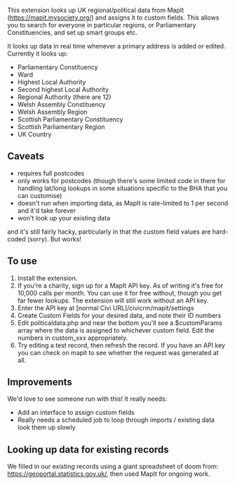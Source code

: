 This extension looks up UK regional/political data from MapIt (https://mapit.mysociety.org/) and assigns it to custom fields. 
This allows you to search for everyone in particular regions, or Parliamentary Constituencies, and set up smart groups etc.

It looks up data in real time whenever a primary address is added or edited. Currently it looks up:

* Parliamentary Constituency
* Ward
* Highest Local Authority
* Second highest Local Authority
* Regional Authority (there are 12)
* Welsh Assembly Constituency
* Welsh Assembly Region
* Scottish Parliamentary Constituency
* Scottish Parliamentary Region
* UK Country

## Caveats

* requires full postcodes
* only works for postcodes (though there's some limited code in there for handling lat/long lookups in some situations specific to the BHA that you can customise)
* doesn't run when importing data, as MapIt is rate-limited to 1 per second and it'd take forever
* won't look up your existing data

and it's still fairly hacky, particularly in that the custom field values are hard-coded (sorry). But works!

## To use

1. Install the extension.
2. If you're a charity, sign up for a MapIt API key. As of writing it's free for 10,000 calls per month. You can use it for free without, though you get far fewer lookups. The extension will still work without an API key.
3. Enter the API key at [normal Civi URL]/civicrm/mapit/settings
4. Create Custom Fields for your desired data, and note their ID numbers
5. Edit politicaldata.php and near the bottom you'll see a $customParams array where the data is assigned to whichever custom field. Edit the numbers in custom_xxx appropriately.
6. Try editing a test record, then refresh the record. If you have an API key you can check on mapit to see whether the request was generated at all.

## Improvements

We'd love to see someone run with this! It really needs:

* Add an interface to assign custom fields
* Really needs a scheduled job to loop through imports / existing data look them up slowly

## Looking up data for existing records

We filled in our existing records using a giant spreadsheet of doom from: https://geoportal.statistics.gov.uk/, then used MapIt for ongoing work.
